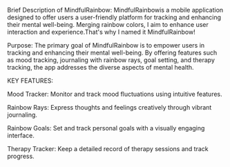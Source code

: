 Brief Description of MindfulRainbow:
MindfulRainbowis a mobile application designed to offer users a user-friendly platform for tracking and enhancing their mental well-being. Merging rainbow colors, I aim to enhance user interaction and experience.That's why I named it MindfulRainbow!


Purpose:
The primary goal of MindfulRainbow is to empower users in tracking and enhancing their mental well-being. By offering features such as mood tracking, journaling with rainbow rays, goal setting, and therapy tracking, the app addresses the diverse aspects of mental health.


KEY FEATURES:

Mood Tracker: Monitor and track mood fluctuations using intuitive features.

Rainbow Rays: Express thoughts and feelings creatively through vibrant journaling.

Rainbow Goals: Set and track personal goals with a visually engaging interface.

Therapy Tracker: Keep a detailed record of therapy sessions and track progress.
